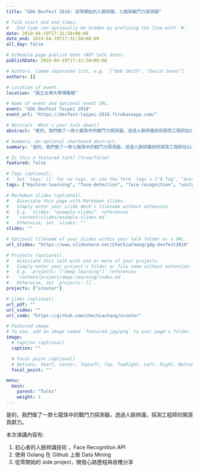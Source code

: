 ```yaml
---
title: "GDG DevFest 2018: 從零開始的人臉辨識，七龍珠戰鬥力探測器"

# Talk start and end times.
#   End time can optionally be hidden by prefixing the line with `#`.
date: 2019-04-19T17:31:58+08:00
date_end: 2019-04-19T17:31:58+08:00
all_day: false

# Schedule page publish date (NOT talk date).
publishDate: 2019-04-19T17:31:58+08:00

# Authors. Comma separated list, e.g. `["Bob Smith", "David Jones"]`.
authors: []

# Location of event.
location: "國立台灣大學博雅館"

# Name of event and optional event URL.
event: "GDG DevFest Taipei 2018"
event_url: "https://devfest-taipei-2018.firebaseapp.com/"

# Abstract. What's your talk about?
abstract: "是的，我們做了一款七龍珠中的戰鬥力探測器，透過人臉辨識技術探測工程師在Github上的的開源貢獻力。 使用技術包含 Golang，Github API, Face Detection API, Unity AR."

# Summary. An optional shortened abstract.
summary: "是的，我們做了一款七龍珠中的戰鬥力探測器，透過人臉辨識技術探測工程師在Github上的的開源貢獻力"

# Is this a featured talk? (true/false)
featured: false

# Tags (optional).
#   Set `tags: []` for no tags, or use the form `tags = ["A Tag", "Another Tag"]` for one or more tags.
tags: ["machine-learning", "face-detection", "face-recognition", "unity", "ios", "golang", "github-api", "ar"]

# Markdown Slides (optional).
#   Associate this page with Markdown slides.
#   Simply enter your slide deck's filename without extension.
#   E.g. `slides: "example-slides"` references 
#   `content/slides/example-slides.md`.
#   Otherwise, set `slides: ""`.
slides: ""

# Optional filename of your slides within your talk folder or a URL.
url_slides: "https://www.slideshare.net/CheChiaChang/gdg-devfest2018"

# Projects (optional).
#   Associate this talk with one or more of your projects.
#   Simply enter your project's folder or file name without extension.
#   E.g. `projects: ["deep-learning"]` references 
#   `content/project/deep-learning/index.md`.
#   Otherwise, set `projects: []`.
projects: ["scouter"]

# Links (optional).
url_pdf: ""
url_video: ""
url_code: "https://github.com/chechiachang/scouter"

# Featured image
# To use, add an image named `featured.jpg/png` to your page's folder. 
image:
  # Caption (optional)
  caption: ""

  # Focal point (optional)
  # Options: Smart, Center, TopLeft, Top, TopRight, Left, Right, BottomLeft, Bottom, BottomRight
  focal_point: ""

menu:
  main:
    parent: "Talks"
    weight: 1
---
```


是的，我們做了一款七龍珠中的戰鬥力探測器，透過人臉辨識，探測工程師的開源貢獻力。

本次演講內容有:

1. 初心者的人臉辨識技術 ，Face Recognition API
2. 使用 Golang 在 Github 上做 Data Mining
3. 從零開始的 side project，開發心路歷程與收穫分享

